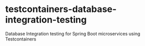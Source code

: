 # testcontainers-database-integration-testing
Database Integration testing for Spring Boot microservices using Testcontainers
